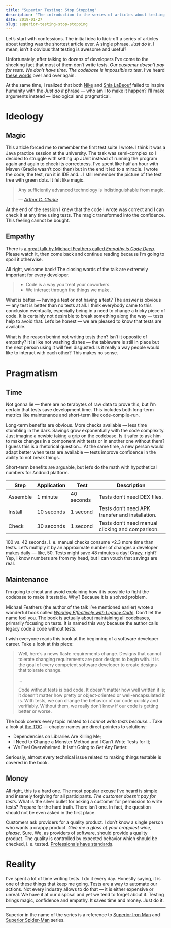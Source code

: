 ```yaml
---
title: "Superior Testing: Stop Stopping"
description: "The introduction to the series of articles about testing. Unfortunately, the required one."
date: 2019-01-27
slug: superior-testing-stop-stopping
---
```


Let’s start with confessions. The initial idea to kick-off a series of articles
about testing was the shortest article ever. A single phrase. _Just do it_.
I mean, isn’t it obvious that testing is awesome and useful?

Unfortunately, after talking to dozens of developers
I’ve come to the shocking fact that most of them don’t write tests.
_Our customer doesn’t pay for tests_. _We don’t have time_.
_The codebase is impossible to test_. I’ve heard
[these words](https://www.youtube.com/watch?v=EvycNBSQ798) over and over again.

At the same time, I realized that both [Nike](https://en.wikipedia.org/wiki/Just_Do_It) and
[Shia LaBeouf](https://knowyourmeme.com/memes/shia-labeouf-s-intense-motivational-speech-just-do-it)
failed to inspire humanity with the _Just do it_ phrase — who am I to make it happen?
I’ll make arguments instead — ideological and pragmatical.

# Ideology

## Magic

This article forced me to remember the first test suite I wrote.
I think it was a Java practice session at the university.
The task was semi-complex so I decided to struggle with setting up
JUnit instead of running the program again and again to check
its correctness. I’ve spent like half an hour with Maven
(Gradle wasn’t cool then) but in the end
it led to a miracle. I wrote the code, the test, run it in IDE
and... I still remember the picture of the test tree with green dots.
It felt like magic.

> Any sufficiently advanced technology is indistinguishable from magic.
>
> — [_Arthur C. Clarke_](https://en.wikipedia.org/wiki/Clarke%27s_three_laws)

At the end of the session I knew that the code I wrote was correct and
I can check it at any time using tests.
The magic transformed into the confidence. This feeling cannot be bought.

## Empathy

There is [a great talk by Michael Feathers called _Empathy is Code Deep_](https://vimeo.com/293912618/5ccecc85d4).
Please watch it, then come back and continue reading because I’m going to spoil it otherwise.

All right, welcome back! The closing words of the talk are extremely
important for every developer.

> * Code is a way you treat your coworkers.
> * We interact through the things we make.

What is better — having a test or not having a test? The answer is obvious —
any test is better than no tests at all. I think everybody came to this conclusion
eventually, especially being in a need to change a tricky piece of code.
It is certainly not desirable to break something along the way — tests help to avoid that.
Let’s be honest — we are pleased to know that tests are available.

What is the reason behind not writing tests then? Isn’t it opposite of empathy?
It is like not washing dishes — the tableware is still in place but the next person
using it will feel disgusted. Is it really a way people would like to interact with each other?
This makes no sense.

# Pragmatism

## Time

Not gonna lie — there are no terabytes of raw data to prove this,
but I’m certain that tests save development time.
This includes both long-term metrics like maintenance and short-term like code-compile-run.

Long-term benefits are obvious. More checks available — less time stumbling in the dark.
Savings grow exponentially with the code complexity. Just imagine a newbie
taking a grip on the codebase. Is it safer to ask him to make changes
in a component with tests or in another one without them?
I guess this is a rhetorical question...
At the same time, a new person would adapt better when tests are available —
tests improve confidence in the ability to not break things.

Short-term benefits are arguable, but let’s do the math with hypothetical numbers
for Android platform.

Step          | Application | Test       | Description
--------------|-------------|------------|----
Assemble      | 1 minute    | 40 seconds | Tests don’t need DEX files.
Install       | 10 seconds  | 1 second   | Tests don’t need APK transfer and installation.
Check         | 30 seconds  | 1 second   | Tests don’t need manual clicking and comparison.

100 vs. 42 seconds. I. e. manual checks consume ×2.3 more time than tests.
Let’s multiply it by an approximate number of changes a developer makes daily — like, 50.
Tests might save 48 minutes a day! Crazy, right? Yep, I know numbers are from my head,
but I can vouch that savings are real.

## Maintenance

I’m going to cheat and avoid explaining how it is possible to fight
the codebase to make it testable. Why? Because it is a solved problem.

Michael Feathers (the author of the talk I’ve mentioned earlier)
wrote a wonderful book called
[_Working Effectively with Legacy Code_](https://www.amazon.com/dp/0131177052).
Don’t let the name fool you. The book is actually about maintaining all codebases,
primarily focusing on tests. It is named this way because the author calls legacy code
a code without tests.

I wish everyone reads this book at the beginning of a software developer career.
Take a look at this piece:

> Well, here’s a news flash: requirements change.
> Designs that cannot tolerate changing requirements are poor designs to begin with.
> It is the goal of every competent software developer to create designs that tolerate change.
>
> ...
>
> Code without tests is bad code. It doesn’t matter how well written it is;
> it doesn’t matter how pretty or object-oriented or well-encapsulated it is.
> With tests, we can change the behavior of our code quickly and verifiably.
> Without them, we really don’t know if our code is getting better or worse.

The book covers every topic related to _I cannot write tests because..._
Take a look at [the TOC](https://www.oreilly.com/library/view/working-effectively-with/0131177052/#toc-start) —
chapter names are direct pointers to solutions:

* Dependencies on Libraries Are Killing Me;
* I Need to Change a Monster Method and I Can’t Write Tests for It;
* We Feel Overwhelmed. It Isn’t Going to Get Any Better.

Seriously, almost every technical issue related to making things testable is covered in the book.

## Money

All right, this is a hard one. The most popular excuse I’ve heard is simple
and insanely forgiving for all participants. _The customer doesn’t pay for tests_.
What is the silver bullet for asking a customer for permission to write tests?
Prepare for the hard truth. There isn’t one. In fact, the question should not
be even asked in the first place.

Customers ask providers for a quality product. I don’t know a single person
who wants a crappy product. _Give me a glass of your crappiest wine, please_.
Sure. We, as providers of software, should provide a quality product.
The quality is controlled by expected behavior which should be checked, i. e. tested.
[Professionals have standards](https://wiki.teamfortress.com/wiki/Meet_the_Sniper).

# Reality

I’ve spent a lot of time writing tests. I do it every day. Honestly saying,
it is one of these things that keep me going. Tests are a way to automate our
actions. Not every industry allows to do that — it is either expensive or unreal.
We have it at our disposal and yet we tend to forget about it.
Testing brings magic, confidence and empathy. It saves time and money.
Just do it.

---

Superior in the name of the series is a reference to
[Superior Iron Man](https://marvel.fandom.com/wiki/Superior_Iron_Man_Vol_1_1)
and
[Superior Spider-Man](https://marvel.fandom.com/wiki/Superior_Spider-Man) series.
